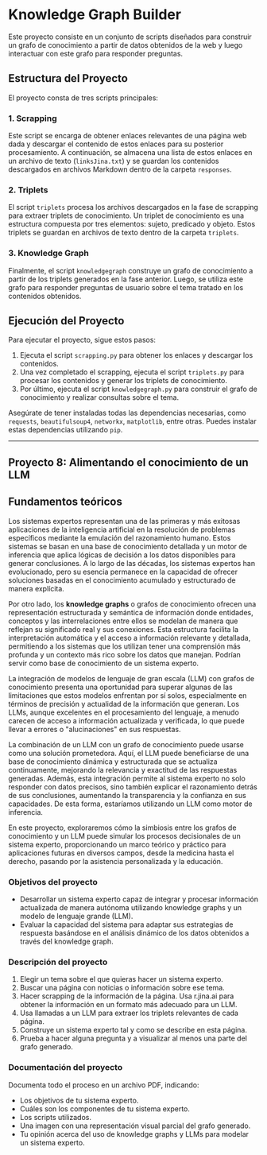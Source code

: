 # Knowledge Graph Builder

Este proyecto consiste en un conjunto de scripts diseñados para construir un grafo de conocimiento a partir de datos obtenidos de la web y luego interactuar con este grafo para responder preguntas.

## Estructura del Proyecto

El proyecto consta de tres scripts principales:

### 1. Scrapping

Este script se encarga de obtener enlaces relevantes de una página web dada y descargar el contenido de estos enlaces para su posterior procesamiento. A continuación, se almacena una lista de estos enlaces en un archivo de texto (`linksJina.txt`) y se guardan los contenidos descargados en archivos Markdown dentro de la carpeta `responses`.

### 2. Triplets

El script `triplets` procesa los archivos descargados en la fase de scrapping para extraer triplets de conocimiento. Un triplet de conocimiento es una estructura compuesta por tres elementos: sujeto, predicado y objeto. Estos triplets se guardan en archivos de texto dentro de la carpeta `triplets`.

### 3. Knowledge Graph

Finalmente, el script `knowledgegraph` construye un grafo de conocimiento a partir de los triplets generados en la fase anterior. Luego, se utiliza este grafo para responder preguntas de usuario sobre el tema tratado en los contenidos obtenidos.

## Ejecución del Proyecto

Para ejecutar el proyecto, sigue estos pasos:

1. Ejecuta el script `scrapping.py` para obtener los enlaces y descargar los contenidos.
2. Una vez completado el scrapping, ejecuta el script `triplets.py` para procesar los contenidos y generar los triplets de conocimiento.
3. Por último, ejecuta el script `knowledgegraph.py` para construir el grafo de conocimiento y realizar consultas sobre el tema.

Asegúrate de tener instaladas todas las dependencias necesarias, como `requests`, `beautifulsoup4`, `networkx`, `matplotlib`, entre otras. Puedes instalar estas dependencias utilizando `pip`.

---

## Proyecto 8: Alimentando el conocimiento de un LLM

## Fundamentos teóricos

Los sistemas expertos representan una de las primeras y más exitosas aplicaciones de la inteligencia artificial en la resolución de problemas específicos mediante la emulación del razonamiento humano. Estos sistemas se basan en una base de conocimiento detallada y un motor de inferencia que aplica lógicas de decisión a los datos disponibles para generar conclusiones. A lo largo de las décadas, los sistemas expertos han evolucionado, pero su esencia permanece en la capacidad de ofrecer soluciones basadas en el conocimiento acumulado y estructurado de manera explícita.

Por otro lado, los **knowledge graphs** o grafos de conocimiento ofrecen una representación estructurada y semántica de información donde entidades, conceptos y las interrelaciones entre ellos se modelan de manera que reflejan su significado real y sus conexiones. Esta estructura facilita la interpretación automática y el acceso a información relevante y detallada, permitiendo a los sistemas que los utilizan tener una comprensión más profunda y un contexto más rico sobre los datos que manejan. Podrían servir como base de conocimiento de un sistema experto.

La integración de modelos de lenguaje de gran escala (LLM) con grafos de conocimiento presenta una oportunidad para superar algunas de las limitaciones que estos modelos enfrentan por sí solos, especialmente en términos de precisión y actualidad de la información que generan. Los LLMs, aunque excelentes en el procesamiento del lenguaje, a menudo carecen de acceso a información actualizada y verificada, lo que puede llevar a errores o "alucinaciones" en sus respuestas.

La combinación de un LLM con un grafo de conocimiento puede usarse como una solución prometedora. Aquí, el LLM puede beneficiarse de una base de conocimiento dinámica y estructurada que se actualiza continuamente, mejorando la relevancia y exactitud de las respuestas generadas. Además, esta integración permite al sistema experto no solo responder con datos precisos, sino también explicar el razonamiento detrás de sus conclusiones, aumentando la transparencia y la confianza en sus capacidades. De esta forma, estaríamos utilizando un LLM como motor de inferencia.

En este proyecto, exploraremos cómo la simbiosis entre los grafos de conocimiento y un LLM puede simular los procesos decisionales de un sistema experto, proporcionando un marco teórico y práctico para aplicaciones futuras en diversos campos, desde la medicina hasta el derecho, pasando por la asistencia personalizada y la educación.

### Objetivos del proyecto

- Desarrollar un sistema experto capaz de integrar y procesar información actualizada de manera autónoma utilizando knowledge graphs y un modelo de lenguaje grande (LLM).
- Evaluar la capacidad del sistema para adaptar sus estrategias de respuesta basándose en el análisis dinámico de los datos obtenidos a través del knowledge graph.

### Descripción del proyecto

1. Elegir un tema sobre el que quieras hacer un sistema experto.
2. Buscar una página con noticias o información sobre ese tema.
3. Hacer scrapping de la información de la página. Usa r.jina.ai para obtener la información en un formato más adecuado para un LLM.
4. Usa llamadas a un LLM para extraer los triplets relevantes de cada página.
5. Construye un sistema experto tal y como se describe en esta página.
6. Prueba a hacer alguna pregunta y a visualizar al menos una parte del grafo generado.

### Documentación del proyecto

Documenta todo el proceso en un archivo PDF, indicando:

- Los objetivos de tu sistema experto.
- Cuáles son los componentes de tu sistema experto.
- Los scripts utilizados.
- Una imagen con una representación visual parcial del grafo generado.
- Tu opinión acerca del uso de knowledge graphs y LLMs para modelar un sistema experto.
